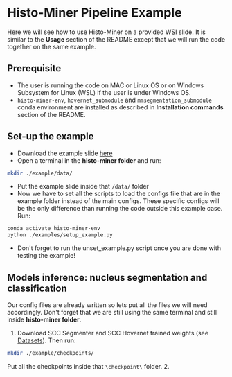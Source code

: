 # Histo-Miner Pipeline Example


Here we will see how to use Histo-Miner on a provided WSI slide. It is similar to the **Usage** section of the README except that we will run the code together on the same example. 


## Prerequisite

- The user is running the code on MAC or Linux OS or on Windows Subsystem for Linux (WSL) if the user is under Windows OS. 
- `histo-miner-env`, `hovernet_submodule` and `mmsegmentation_submodule` conda environment are installed as described in **Installation commands** section of the README. 


## Set-up the example


- Download the example slide [here](https://uni-koeln.sciebo.de/s/m7Ko2UyL6Qo4bdM)
- Open a terminal in the **histo-miner folder** and run: 

```bash
mkdir ./example/data/  
```

- Put the example slide inside that `/data/` folder 
- Now we have to set all the scripts to load the configs file that are in the example folder instead of the main configs. These specific configs will be the only difference than running the code outside this example case. Run:

```bash
conda activate histo-miner-env
python ./examples/setup_example.py
```
- Don't forget to run the unset_example.py script once you are done with testing the example!




## Models inference: nucleus segmentation and classification


Our config files are already written so lets put all the files we will need accordingly. Don't forget that we are still using the same terminal and still inside **histo-miner folder**. 


1. Download SCC Segmenter and SCC Hovernet trained weights (see [Datasets](#datasets)). Then run:
```bash
mkdir ./example/checkpoints/  
```
Put all the checkpoints inside that `\checkpoint\` folder. 
2.  